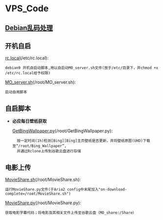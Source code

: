 # VPS_Code

## [Debian乱码处理][Debian乱码处理]

## 开机自启
[rc.local][rc.local](/etc/rc.local): 
	
	debian9 开机自启动脚本,用以自启动MO_server.sh文件(放于/etc/目录下，并chmod +x /etc/rc.local给予权限)

[MO_server.sh][MO_server.sh](/root/MO_server.sh): 

	启动自用脚本

## 自启脚本
* **必应每日壁纸获取**

	[GetBingWallpaper.py][GetBingWallpaper.py](/root/GetBingWallpaper.py):
		
		按一定时间(1h)检测[Bing][Bing]主页壁纸是否更新，并将壁纸原图(UHD)下载至“/root/Bing_Wallpaper”,
		并通过Rclone上传到谷歌云盘进行存储

## 电影上传
[MovieShare.sh][MovieShare.sh](/root/MovieShare.sh): 
	
	运行MovieShare.py文件(于Aria2 config中末尾加入"on-download-complete=/root/MovieShare.sh")

[MovieShare.py][MovieShare.py](/root/MovieShare.py): 

	获取电影字幕代码；将电影及其相关文件上传至谷歌云盘（MO_share:/Share）



[Debian乱码处理]:https://blog.csdn.net/qq_32863631/article/details/75314999

[rc.local]:https://raw.githubusercontent.com/mo1055/VPS_Code/master/rc.local
[MO_server.sh]:https://raw.githubusercontent.com/mo1055/VPS_Code/master/MO_server.sh

[GetBingWallpaper.py]:https://raw.githubusercontent.com/mo1055/VPS_Code/master/GetBingWallpaper.py
[Bing]:https://cn.bing.com/

[MovieShare.sh]:https://raw.githubusercontent.com/mo1055/VPS_Code/master/MovieShare.sh
[MovieShare.py]:https://raw.githubusercontent.com/mo1055/VPS_Code/master/MovieShare.py
